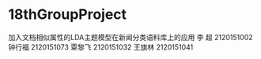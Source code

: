 # 18thGroupProject
加入文档相似属性的LDA主题模型在新闻分类语料库上的应用
李  超	2120151002	
钟行福	2120151073
覃黎飞	2120151032
王旗林	2120151041
